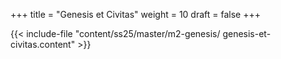 +++
title = "Genesis et Civitas"
weight = 10
draft = false
+++

{{< include-file "content/ss25/master/m2-genesis/ genesis-et-civitas.content" >}}
